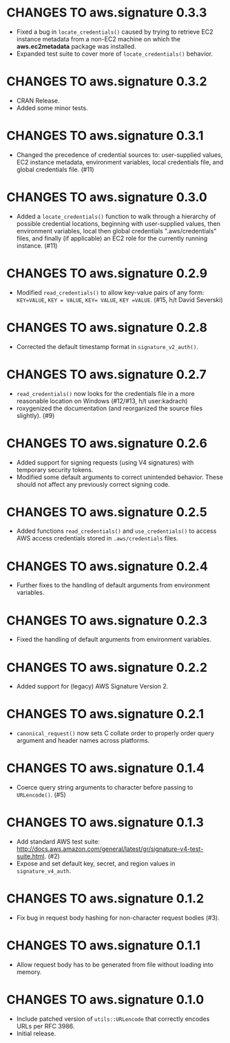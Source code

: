 # CHANGES TO aws.signature 0.3.3

* Fixed a bug in `locate_credentials()` caused by trying to retrieve EC2 instance metadata from a non-EC2 machine on which the **aws.ec2metadata** package was installed.
* Expanded test suite to cover more of `locate_credentials()` behavior.

# CHANGES TO aws.signature 0.3.2

* CRAN Release.
* Added some minor tests.

# CHANGES TO aws.signature 0.3.1

* Changed the precedence of credential sources to: user-supplied values, EC2 instance metadata, environment variables, local credentials file, and global credentials file. (#11)

# CHANGES TO aws.signature 0.3.0

* Added a `locate_credentials()` function to walk through a hierarchy of possible credential locations, beginning with user-supplied values, then environment variables, local then global credentials ".aws/credentials" files, and finally (if applicable) an EC2 role for the currently running instance. (#11)

# CHANGES TO aws.signature 0.2.9

* Modified `read_credentials()` to allow key-value pairs of any form: `KEY=VALUE`, `KEY = VALUE`, `KEY= VALUE`, `KEY =VALUE`. (#15, h/t David Severski)

# CHANGES TO aws.signature 0.2.8

* Corrected the default timestamp format in `signature_v2_auth()`.

# CHANGES TO aws.signature 0.2.7

* `read_credentials()` now looks for the credentials file in a more reasonable location on Windows (#12/#13, h/t user:kadrach)
* roxygenized the documentation (and reorganized the source files slightly). (#9)

# CHANGES TO aws.signature 0.2.6

* Added support for signing requests (using V4 signatures) with temporary security tokens.
* Modified some default arguments to correct unintended behavior. These should not affect any previously correct signing code.

# CHANGES TO aws.signature 0.2.5

* Added functions `read_credentials()` and `use_credentials()` to access AWS access credentials stored in `.aws/credentials` files.

# CHANGES TO aws.signature 0.2.4

* Further fixes to the handling of default arguments from environment variables.

# CHANGES TO aws.signature 0.2.3

* Fixed the handling of default arguments from environment variables.

# CHANGES TO aws.signature 0.2.2

* Added support for (legacy) AWS Signature Version 2.

# CHANGES TO aws.signature 0.2.1

* `canonical_request()` now sets C collate order to properly order query argument and header names across platforms.

# CHANGES TO aws.signature 0.1.4

* Coerce query string arguments to character before passing to `URLencode()`. (#5)

# CHANGES TO aws.signature 0.1.3

* Add standard AWS test suite: http://docs.aws.amazon.com/general/latest/gr/signature-v4-test-suite.html. (#2)
* Expose and set default key, secret, and region values in `signature_v4_auth`.

# CHANGES TO aws.signature 0.1.2

* Fix bug in request body hashing for non-character request bodies (#3).

# CHANGES TO aws.signature 0.1.1

* Allow request body has to be generated from file without loading into memory.

# CHANGES TO aws.signature 0.1.0

* Include patched version of `utils::URLencode` that correctly encodes URLs per RFC 3986.
* Initial release.
